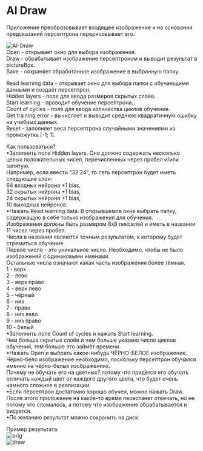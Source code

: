 # AI Draw

Приложение преобразовывает входящее изображение и на основании предсказаний персептрона перерисовывает его.    
    
![AI-Draw](https://user-images.githubusercontent.com/56697273/137807937-e5dabe7f-aaeb-449a-8a07-05285d713dcb.png)    
Open - открывает окно для выбора изображения.    
Draw - обрабатывает изображение персептроном и выводит результат в pictureBox.    
Save - сохраняет обработанное изображение в выбранную папку.    
    
Read learning data - открывает окно для выбора папки с обучающими данными и создаёт персептрон.    
Hidden layers - поле для ввода размеров скрытых слоёв.    
Start learning - проводит обучение персептрона.    
Count of cycles - поле для ввода количества циклов обучения.    
Get training error - вычисляет и выводит среднюю квадратичную ошибку на учебных данных.    
Reset - заполняет веса персептрона случайными значениями из промежутка [-1; 1].    
    
Как пользоваться?    
•Заполнить поле Hidden layers. Оно должно содержать несколько целых положительных чисел, перечисленных через пробел и/или запятую.    
Например, если ввести "32 24", то сеть персептрон будет иметь следующие слои:    
64 входных нейрона +1 bias,    
32 скрытых нейрона +1 bias,    
24 скрытых нейрона +1 bias,    
10 выходных нейронов.    
•Нажать Read learning data. В открывшемся окне выбрать папку, содержащую в себе только изображения для обучения.    
Изображения должны быть размером 8x8 пикселей и иметь в названии 11 чисел через пробел.    
Числа в названии являются точным результатом, к которому будет стремиться обучение.    
Первое число - это уникальное число. Необходимо, чтобы не было изображений с одинаковыми именами.    
Остальные числа означают какая часть изображения более тёмная.    
1 - верх    
2 - лево    
3 - верх право    
4 - верх лево    
5 - чёрный    
6 - низ    
7 - право    
8 - низ лево    
9 - низ право    
10 - белый    
•Заполнить поле Count of cycles и нажать Start learning.    
Чем больше скрытых слоёв и чем больше указано число циклов обучения, тем больше это займёт времени.    
•Нажать Open и выбрать какое-нибудь ЧЁРНО-БЕЛОЕ изображение.    
Чёрно-бело изображение необходимо, поскольку персептрон обучался именно на чёрно-белых изображениях.    
Почему не обучать его на цветных? потому что придётся его обучать отличать каждый цвет от каждого другого цвета, что будет очень намного сложнее в реализации.    
•Если персептрон достаточно хорошо обучен, можно нажать Draw.    
После этого приложение на какое-то время перестанет отвечать, но не потому что сломалось, а потому что изображение обрабатывается и рисуется.    
•По желанию результат можно сохранить на диск.    

Пример результата:    
![orig](https://user-images.githubusercontent.com/56697273/137812056-8797e019-93a6-4b28-aee4-2297d3c7fe4d.png)    
![draw](https://user-images.githubusercontent.com/56697273/137812061-c46dd901-c499-40a8-8c9e-b09efe20c352.jpg)

